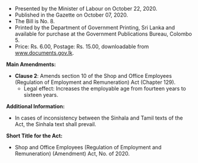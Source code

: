 - Presented by the Minister of Labour on October 22, 2020.
- Published in the Gazette on October 07, 2020.
- The Bill is No. 8.
- Printed by the Department of Government Printing, Sri Lanka and available for purchase at the Government Publications Bureau, Colombo 5.
- Price: Rs. 6.00, Postage: Rs. 15.00, downloadable from www.documents.gov.lk.

**Main Amendments:**
- **Clause 2**: Amends section 10 of the Shop and Office Employees (Regulation of Employment and Remuneration) Act (Chapter 129).
  - Legal effect: Increases the employable age from fourteen years to sixteen years.
  
**Additional Information:**
- In cases of inconsistency between the Sinhala and Tamil texts of the Act, the Sinhala text shall prevail.

**Short Title for the Act:**
- Shop and Office Employees (Regulation of Employment and Remuneration) (Amendment) Act, No. of 2020.